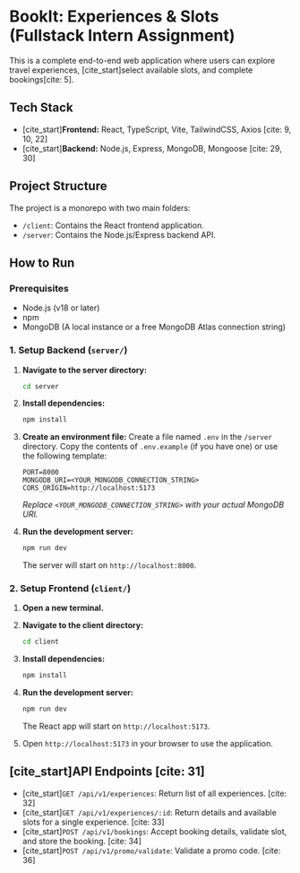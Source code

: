# BookIt: Experiences & Slots (Fullstack Intern Assignment)

This is a complete end-to-end web application where users can explore travel experiences,
[cite_start]select available slots, and complete bookings[cite: 5].

## Tech Stack

* [cite_start]**Frontend:** React, TypeScript, Vite, TailwindCSS, Axios [cite: 9, 10, 22]
* [cite_start]**Backend:** Node.js, Express, MongoDB, Mongoose [cite: 29, 30]

## Project Structure

The project is a monorepo with two main folders:
* `/client`: Contains the React frontend application.
* `/server`: Contains the Node.js/Express backend API.

## How to Run

### Prerequisites

* Node.js (v18 or later)
* npm
* MongoDB (A local instance or a free MongoDB Atlas connection string)

### 1. Setup Backend (`server/`)

1.  **Navigate to the server directory:**
    ```bash
    cd server
    ```
2.  **Install dependencies:**
    ```bash
    npm install
    ```
3.  **Create an environment file:**
    Create a file named `.env` in the `/server` directory. Copy the contents of `.env.example` (if you have one) or use the following template:

    ```
    PORT=8000
    MONGODB_URI=<YOUR_MONGODB_CONNECTION_STRING>
    CORS_ORIGIN=http://localhost:5173
    ```
    *Replace `<YOUR_MONGODB_CONNECTION_STRING>` with your actual MongoDB URI.*

4.  **Run the development server:**
    ```bash
    npm run dev
    ```
    The server will start on `http://localhost:8000`.

### 2. Setup Frontend (`client/`)

1.  **Open a new terminal.**
2.  **Navigate to the client directory:**
    ```bash
    cd client
    ```
3.  **Install dependencies:**
    ```bash
    npm install
    ```
4.  **Run the development server:**
    ```bash
    npm run dev
    ```
    The React app will start on `http://localhost:5173`.

5.  Open `http://localhost:5173` in your browser to use the application.

## [cite_start]API Endpoints [cite: 31]

* [cite_start]`GET /api/v1/experiences`: Return list of all experiences. [cite: 32]
* [cite_start]`GET /api/v1/experiences/:id`: Return details and available slots for a single experience. [cite: 33]
* [cite_start]`POST /api/v1/bookings`: Accept booking details, validate slot, and store the booking. [cite: 34]
* [cite_start]`POST /api/v1/promo/validate`: Validate a promo code. [cite: 36]